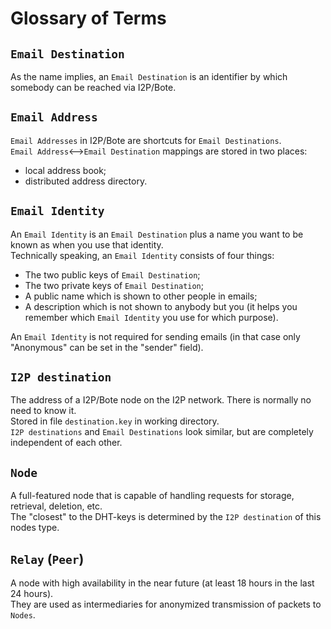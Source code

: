 # Glossary of Terms

## `Email Destination`

As the name implies, an `Email Destination` is an identifier by which somebody can be reached via I2P/Bote.

## `Email Address`

`Email Addresses` in I2P/Bote are shortcuts for `Email Destinations`.  
`Email Address`<-->`Email Destination` mappings are stored in two places:

- local address book;
- distributed address directory.

## `Email Identity`

An `Email Identity` is an `Email Destination` plus a name you want to be known as when you use that identity.   
Technically speaking, an `Email Identity` consists of four things:

* The two public keys of `Email Destination`;
* The two private keys of `Email Destination`;
* A public name which is shown to other people in emails;
* A description which is not shown to anybody but you (it helps you remember which `Email Identity` you use for which purpose).

An `Email Identity` is not required for sending emails (in that case only "Anonymous" can be set in the "sender" field).

## `I2P destination`

The address of a I2P/Bote node on the I2P network. There is normally no need to know it.  
Stored in file `destination.key` in working directory.  
`I2P destinations` and `Email Destinations` look similar, but are completely independent of each other.

## `Node`

A full-featured node that is capable of handling requests for storage, retrieval, deletion, etc.  
The "closest" to the DHT-keys is determined by the `I2P destination` of this nodes type.

## `Relay` (`Peer`)

A node with high availability in the near future (at least 18 hours in the last 24 hours).  
They are used as intermediaries for anonymized transmission of packets to `Nodes`.
